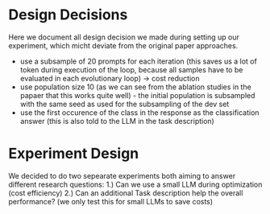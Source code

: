 # Design Decisions
Here we document all design decision we made during setting up our experiment, which micht deviate from the original paper approaches.

- use a subsample of 20 prompts for each iteration (this saves us a lot of token during execution of the loop, because all samples have to be evaluated in each evolutionary loop) -> cost reduction
- use population size 10 (as we can see from the ablation studies in the papaer that this works quite well) - the initial population is subsampled with the same seed as used for the subsampling of the dev set
- use the first occurence of the class in the response as the classification answer (this is also told to the LLM in the task description)

#  Experiment Design
We decided to do two sepearate experiments both aiming to answer different research questions:
1.) Can we use a small LLM during optimization (cost efficiency)
2.) Can an additional Task description help the overall performance? (we only test this for small LLMs to save costs)